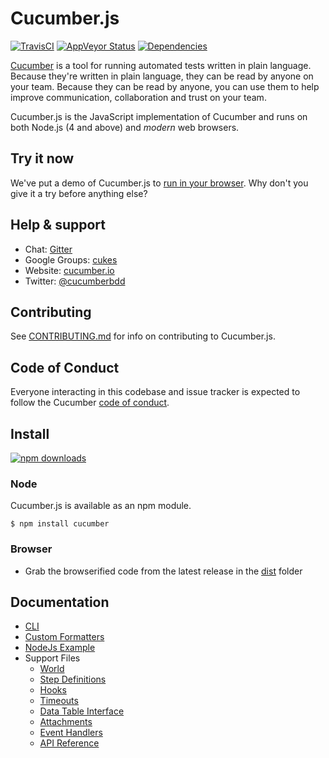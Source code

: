 # Cucumber.js

[![TravisCI](https://img.shields.io/travis/cucumber/cucumber-js/master.svg?label=travis-ci)](https://travis-ci.org/cucumber/cucumber-js/branches)
[![AppVeyor Status](https://img.shields.io/appveyor/ci/charlierudolph/cucumber-js/master.svg?label=appveyor)](https://ci.appveyor.com/project/charlierudolph/cucumber-js/history)
[![Dependencies](https://david-dm.org/cucumber/cucumber-js.svg)](https://david-dm.org/cucumber/cucumber-js)

[Cucumber](https://cucumber.io) is a tool for running automated tests written in plain language. Because they're
written in plain language, they can be read by anyone on your team. Because they can be
read by anyone, you can use them to help improve communication, collaboration and trust on
your team.

Cucumber.js is the JavaScript implementation of Cucumber and runs on both Node.js (4 and above) and *modern* web browsers.

## Try it now

We've put a demo of Cucumber.js to [run in your browser](http://cucumber.github.io/cucumber-js/). Why don't you give it a try before anything else?

## Help & support

* Chat: [Gitter](https://gitter.im/cucumber/cucumber-js)
* Google Groups: [cukes](https://groups.google.com/group/cukes)
* Website: [cucumber.io](https://cucumber.io)
* Twitter: [@cucumberbdd](https://twitter.com/cucumberbdd/)

## Contributing

See [CONTRIBUTING.md](CONTRIBUTING.md) for info on contributing to Cucumber.js.

## Code of Conduct

Everyone interacting in this codebase and issue tracker is expected to follow the Cucumber [code of conduct](https://github.com/cucumber/cucumber/blob/master/CODE_OF_CONDUCT.md).

## Install 

[![npm downloads](https://img.shields.io/npm/dm/cucumber.svg?style=flat-square)](http://npm-stat.com/charts.html?package=cucumber&from=2015-09-01)


### Node

Cucumber.js is available as an npm module.

``` shell
$ npm install cucumber
```

### Browser

* Grab the browserified code from the latest release in the [dist](/dist) folder

## Documentation

* [CLI](/docs/cli.md)
* [Custom Formatters](/docs/custom_formatters.md)
* [NodeJs Example](/docs/nodejs_example.md)
* Support Files
  * [World](/docs/support_files/world.md)
  * [Step Definitions](/docs/support_files/step_definitions.md)
  * [Hooks](/docs/support_files/hooks.md)
  * [Timeouts](docs/support_files/timeouts.md)
  * [Data Table Interface](/docs/support_files/data_table_interface.md)
  * [Attachments](/docs/support_files/attachments.md)
  * [Event Handlers](/docs/support_files/event_handlers.md)
  * [API Reference](/docs/support_files/api_reference.md)
